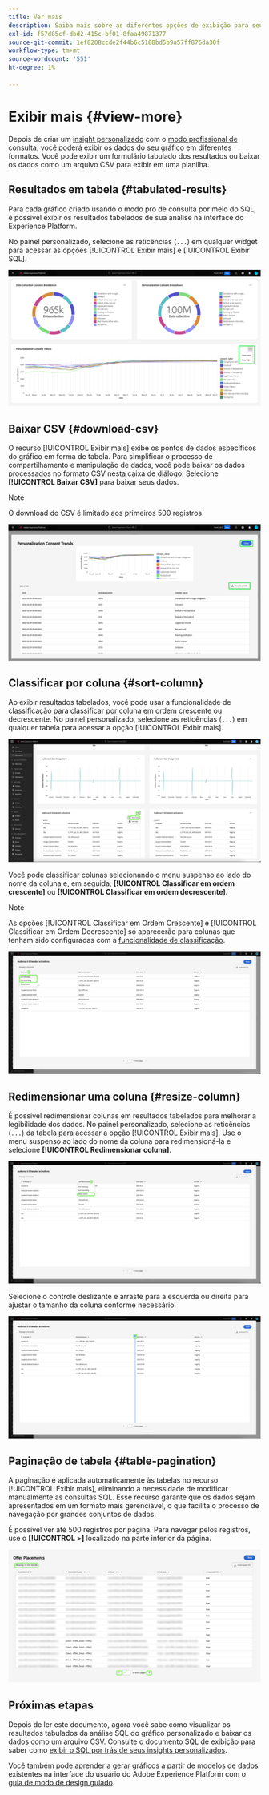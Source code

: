 ```yaml
---
title: Ver mais
description: Saiba mais sobre as diferentes opções de exibição para seus dados analisados por SQL. No painel personalizado, é possível visualizar os resultados tabulados da análise ou baixar os dados processados no formato CSV.
exl-id: f57d85cf-dbd2-415c-bf01-8faa49871377
source-git-commit: 1ef8208ccde2f44b6c5188bd5b9a57ff876da30f
workflow-type: tm+mt
source-wordcount: '551'
ht-degree: 1%

---
```


# Exibir mais {#view-more}

Depois de criar um [insight personalizado](../sql-insights/overview.md) com o [modo profissional de consulta](./overview.md), você poderá exibir os dados do seu gráfico em diferentes formatos. Você pode exibir um formulário tabulado dos resultados ou baixar os dados como um arquivo CSV para exibir em uma planilha.

## Resultados em tabela {#tabulated-results}

Para cada gráfico criado usando o modo pro de consulta por meio do SQL, é possível exibir os resultados tabelados de sua análise na interface do Experience Platform.

No painel personalizado, selecione as reticências (`...`) em qualquer widget para acessar as opções [!UICONTROL Exibir mais] e [!UICONTROL Exibir SQL].

![Um painel personalizado com um menu suspenso de reticências de insight e as opções Exibir mais e Exibir SQL destacadas.](../../images/sql-insights/ellipses-dropdown.png)

## Baixar CSV {#download-csv}

O recurso [!UICONTROL Exibir mais] exibe os pontos de dados específicos do gráfico em forma de tabela. Para simplificar o processo de compartilhamento e manipulação de dados, você pode baixar os dados processados no formato CSV nesta caixa de diálogo. Selecione **[!UICONTROL Baixar CSV]** para baixar seus dados.

>[!NOTE]
>
>O download do CSV é limitado aos primeiros 500 registros.

![Uma caixa de diálogo exibindo uma visualização do seu insight e dos resultados tabelados do SQL que gerou o insight.](../../images/query-pro-mode/view-more-download-csv.png)

## Classificar por coluna {#sort-column}

Ao exibir resultados tabelados, você pode usar a funcionalidade de classificação para classificar por coluna em ordem crescente ou decrescente. No painel personalizado, selecione as reticências (`...`) em qualquer tabela para acessar a opção [!UICONTROL Exibir mais].

![Um painel personalizado com um menu suspenso de reticências das tabelas e a opção Exibir mais realçada.](../../images/query-pro-mode/advanced-ellipses-dropdown.png)

Você pode classificar colunas selecionando o menu suspenso ao lado do nome da coluna e, em seguida, **[!UICONTROL Classificar em ordem crescente]** ou **[!UICONTROL Classificar em ordem decrescente]**.

>[!NOTE]
>
>As opções [!UICONTROL Classificar em Ordem Crescente] e [!UICONTROL Classificar em Ordem Decrescente] só aparecerão para colunas que tenham sido configuradas com a [funcionalidade de classificação](./overview.md#advanced-attributes).

![Uma lista suspensa de coluna da tabela mostrando as opções Classificar em Ordem Crescente e Classificar em Ordem Decrescente destacadas.](../../images/query-pro-mode/advanced-sort-dropdown.png)

## Redimensionar uma coluna {#resize-column}

É possível redimensionar colunas em resultados tabelados para melhorar a legibilidade dos dados. No painel personalizado, selecione as reticências (`...`) da tabela para acessar a opção [!UICONTROL Exibir mais]. Use o menu suspenso ao lado do nome da coluna para redimensioná-la e selecione **[!UICONTROL Redimensionar coluna]**.

![Uma lista suspensa de coluna da tabela mostrando a opção de coluna Redimensionar realçada.](../../images/query-pro-mode/advanced-resize-dropdown.png)

Selecione o controle deslizante e arraste para a esquerda ou direita para ajustar o tamanho da coluna conforme necessário.

![Uma tabela mostrando a barra de redimensionamento de coluna realçada.](../../images/query-pro-mode/advanced-resize-column.png)

## Paginação de tabela {#table-pagination}

A paginação é aplicada automaticamente às tabelas no recurso [!UICONTROL Exibir mais], eliminando a necessidade de modificar manualmente as consultas SQL. Esse recurso garante que os dados sejam apresentados em um formato mais gerenciável, o que facilita o processo de navegação por grandes conjuntos de dados.

É possível ver até 500 registros por página. Para navegar pelos registros, use o **[!UICONTROL >]** localizado na parte inferior da página.

![Resultados em tabela com resultados e paginação realçados.](../../images/query-pro-mode/advanced-table-pagination.png)

## Próximas etapas

Depois de ler este documento, agora você sabe como visualizar os resultados tabulados da análise SQL do gráfico personalizado e baixar os dados como um arquivo CSV. Consulte o documento SQL de exibição para saber como [exibir o SQL por trás de seus insights personalizados](./view-more.md).

Você também pode aprender a gerar gráficos a partir de modelos de dados existentes na interface do usuário do Adobe Experience Platform com o [guia de modo de design guiado](../../user-defined-dashboards.md).
